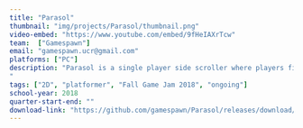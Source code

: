 ```yaml
---
title: "Parasol"
thumbnail: "img/projects/Parasol/thumbnail.png"
video-embed: "https://www.youtube.com/embed/9fHeIAXrTcw"
team:  ["Gamespawn"]
email: "gamespawn.ucr@gmail.com"
platforms: ["PC"]
description: "Parasol is a single player side scroller where players fight enemies through multitrack levels with vertically separated diverging pathways. Over the course of the game, players unlock new powers for each mode including a grappling hook and slow-fall ability. Meet a colorful cast of characters along the way, including helpful shop keeps and corrupt policemen.
"
tags: ["2D", "platformer", "Fall Game Jam 2018", "ongoing"]
school-year: 2018
quarter-start-end: ""
download-link: "https://github.com/gamespawn/Parasol/releases/download/1.0/Parasol.7z"
---
```

